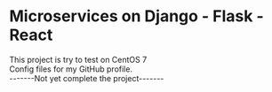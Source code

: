 # Microservices on Django - Flask - React
This project is try to test on CentOS 7<br>
Config files for my GitHub profile.<br>
-------Not yet complete the project-------<br>
